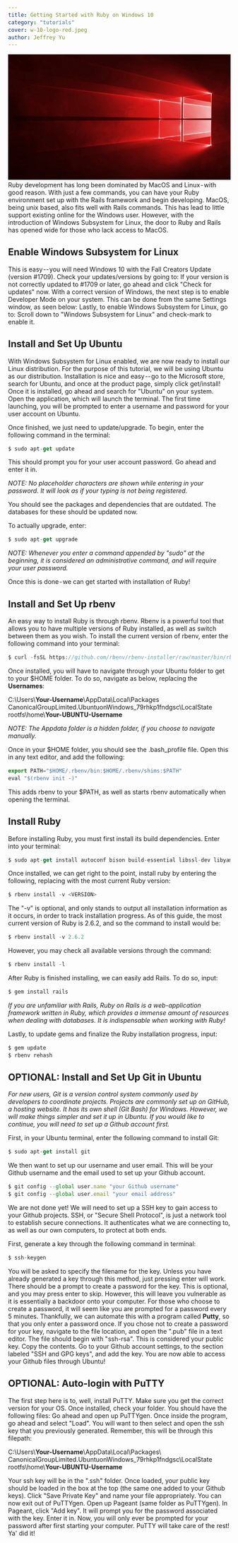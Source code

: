 ```yaml
---
title: Getting Started with Ruby on Windows 10
category: "tutorials"
cover: w-10-logo-red.jpeg
author: Jeffrey Yu
---
```


![windows-10-logo](./w-10-logo-red.jpeg)
Ruby development has long been dominated by MacOS and Linux - with good reason. With just a few commands, you can have your Ruby environment set up with the Rails framework and begin developing. MacOS, being unix based, also fits well with Rails commands. This has lead to little support existing online for the Windows user. However, with the introduction of Windows Subsystem for Linux, the door to Ruby and Rails has opened wide for those who lack access to MacOS.

## Enable Windows Subsystem for Linux

This is easy -- you will need Windows 10 with the Fall Creators Update (version #1709). Check your updates/versions by going to:
If your version is not correctly updated to #1709 or later, go ahead and click "Check for updates" now.
With a correct version of Windows, the next step is to enable Developer Mode on your system. This can be done from the same Settings window, as seen below:
Lastly, to enable Windows Subsystem for Linux, go to:
Scroll down to "Windows Subsystem for Linux" and check-mark to enable it.

## Install and Set Up Ubuntu

With Windows Subsystem for Linux enabled, we are now ready to install our Linux distribution.
For the purpose of this tutorial, we will be using Ubuntu as our distribution.
Installation is nice and easy -- go to the Microsoft store, search for Ubuntu, and once at the product page, simply click get/install! Once it is installed, go ahead and search for "Ubuntu" on your system. Open the application, which will launch the terminal. The first time launching, you will be prompted to enter a username and password for your user account on Ubuntu. 

Once finished, we just need to update/upgrade. To begin, enter the following command in the terminal:

```javascript
$ sudo apt-get update
```

This should prompt you for your user account password. Go ahead and enter it in.

_NOTE: No placeholder characters are shown while entering in your password. It will look as if your typing is not being registered._

You should see the packages and dependencies that are outdated. The databases for these should be updated now. 

To actually upgrade, enter:
```javascript
$ sudo apt-get upgrade
```
_NOTE: Whenever you enter a command appended by "sudo" at the beginning, it is considered an administrative command, and will require your user password._

Once this is done - we can get started with installation of Ruby!

## Install and Set Up rbenv

An easy way to install Ruby is through rbenv. Rbenv is a powerful tool that allows you to have multiple versions of Ruby installed, as well as switch between them as you wish. To install the current version of rbenv, enter the following command into your terminal:
```javascript
$ curl -fsSL https://github.com/rbenv/rbenv-installer/raw/master/bin/rbenv-installer | bash
```
Once installed, you will have to navigate through your Ubuntu folder to get to your $HOME folder. To do so, navigate as below, replacing the **Usernames**:

C:\Users\\**Your-Username**\AppData\Local\Packages\
CanonicalGroupLimited.UbuntuonWindows_79rhkp1fndgsc\LocalState\
rootfs\home\\**Your-UBUNTU-Username**

_NOTE: The Appdata folder is a hidden folder, if you choose to navigate manually._

Once in your $HOME folder, you should see the .bash_profile file. Open this in any text editor, and add the following:
```javascript
export PATH="$HOME/.rbenv/bin:$HOME/.rbenv/shims:$PATH"
eval "$(rbenv init -)"
```
This adds rbenv to your $PATH, as well as starts rbenv automatically when opening the terminal.

## Install Ruby

Before installing Ruby, you must first install its build dependencies. Enter into your terminal:
```javascript
$ sudo apt-get install autoconf bison build-essential libssl-dev libyaml-dev libreadline6-dev zlib1g-dev libncurses5-dev libffi-dev libgdbm5 libgdbm-dev
```
Once installed, we can get right to the point, install ruby by entering the following, replacing <VERSION> with the most current Ruby version:
```javascript
$ rbenv install -v <VERSION>
```
The "-v" is optional, and only stands to output all installation information as it occurs, in order to track installation progress.
As of this guide, the most current version of Ruby is 2.6.2, and so the command to install would be:
```javascript
$ rbenv install -v 2.6.2 
```
However, you may check all available versions through the command:
```javascript
$ rbenv install -l
```
After Ruby is finished installing, we can easily add Rails. To do so, input:
```javascript
$ gem install rails
```
_If you are unfamiliar with Rails, Ruby on Rails is a web-application framework written in Ruby, which provides a immense amount of resources when dealing with databases. It is indispensable when working with Ruby!_

Lastly, to update gems and finalize the Ruby installation progress, input:
```javascript
$ gem update
$ rbenv rehash
```
## OPTIONAL: Install and Set Up Git in Ubuntu

_For new users, Git is a version control system commonly used by developers to coordinate projects. Projects are commonly set up on GitHub, a hosting website. It has its own shell (Git Bash) for Windows. However, we will make things simpler and set it up in Ubuntu. If you would like to continue, you will need to set up a Github account first._

First, in your Ubuntu terminal, enter the following command to install Git:
```javascript
$ sudo apt-get install git
```
We then want to set up our username and user email. This will be your Github username and the email used to set up your Github account.
```javascript
$ git config --global user.name "your Github username"
$ git config --global user.email "your email address"
```
We are not done yet! We will need to set up a SSH key to gain access to your Github projects.
SSH, or "Secure Shell Protocol", is just a network tool to establish secure connections. It authenticates what we are connecting to, as well as our own computers, to protect at both ends.

First, generate a key through the following command in terminal:
```javascript
$ ssh-keygen
```
You will be asked to specify the filename for the key. Unless you have already generated a key through this method, just pressing enter will work.
There should be a prompt to create a password for the key. This is optional, and you may press enter to skip. However, this will leave you vulnerable as it is essentially a backdoor onto your computer. For those who choose to create a password, it will seem like you are prompted for a password every 5 minutes. Thankfully, we can automate this with a program called **Putty**, so that you only enter a password once.
If you chose not to create a password for your key, navigate to the file location, and open the ".pub" file in a text editor. The file should begin with "ssh-rsa". This is considered your public key. Copy the contents. Go to your Github account settings, to the section labeled "SSH and GPG keys", and add the key.
You are now able to access your Github files through Ubuntu!

## OPTIONAL: Auto-login with PuTTY

The first step here is to, well, install PuTTY. Make sure you get the correct version for your OS.
Once installed, check your folder. You should have the following files:
Go ahead and open up PuTTYgen. Once inside the program, go ahead and select "Load". You will want to then select and open the ssh key that you previously generated. Remember, this will be through this filepath:

C:\Users\\**Your-Username**\AppData\Local\Packages\ CanonicalGroupLimited.UbuntuonWindows_79rhkp1fndgsc\LocalState\
rootfs\home\\**Your-UBUNTU-Username**

Your ssh key will be in the ".ssh" folder.
Once loaded, your public key should be loaded in the box at the top (the same one added to your Github keys). Click "Save Private Key" and name your file appropriately.
You can now exit out of PuTTYgen. Open up Pageant (same folder as PuTTYgen). In Pageant, click "Add key". It will prompt you for the password associated with the key. Enter it in. Now, you will only ever be prompted for your password after first starting your computer. PuTTY will take care of the rest! Ya' did it!